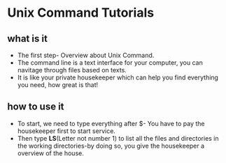 # Unix Command Tutorials #
## what is it ##
 * The first step- Overview about Unix Command.
 * The command line is a text interface for your computer, you can navitage through files based on texts.
 * It is like your private housekeeper which can help you find everything you need, how great is that!
 ## how to use it ##
 * To start, we need to type everything after $- You have to pay the housekeeper first to start service.
 * Then type **LS**(Letter not number 1) to list all the files and directories in the working directories-by doing so, you give the housekeeper a overview of the house.
 


